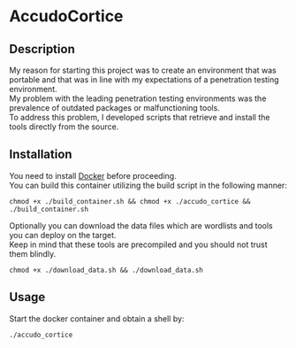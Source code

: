 # AccudoCortice

## Description

My reason for starting this project was to create an environment that was portable and that was in line with my expectations of a penetration testing environment. <br>
My problem with the leading penetration testing environments was the prevalence of outdated packages or malfunctioning tools. <br> 
To address this problem, I developed scripts that retrieve and install the tools directly from the source. <br>

## Installation

You need to install [Docker](https://docs.docker.com/get-docker/) before proceeding. <br>
You can build this container utilizing the build script in the following manner:

```
chmod +x ./build_container.sh && chmod +x ./accudo_cortice && ./build_container.sh
```

Optionally you can download the data files which are wordlists and tools you can deploy on the target. <br>
Keep in mind that these tools are precompiled and you should not trust them blindly.

```
chmod +x ./download_data.sh && ./download_data.sh
```

## Usage

Start the docker container and obtain a shell by:
```
./accudo_cortice
```
